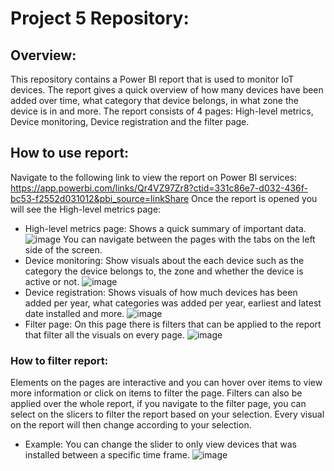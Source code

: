 # Project 5 Repository:

## Overview:
This repository contains a Power BI report that is used to monitor IoT devices. The report gives a quick overview of how many devices have been added over time, what category that device belongs, in what zone the device is in and more. The report consists of 4 pages: High-level metrics, Device monitoring, Device registration and the filter page.
## How to use report:
Navigate to the following link to view the report on Power BI services: https://app.powerbi.com/links/Qr4VZ97Zr8?ctid=331c86e7-d032-436f-bc53-f2552d031012&pbi_source=linkShare
Once the report is opened you will see the High-level metrics page:
- High-level metrics page: Shows a quick summary of important data.
![image](https://user-images.githubusercontent.com/90188915/201016825-a27e982b-dc44-49c1-8148-993f50766f4f.png)
You can navigate between the pages with the tabs on the left side of the screen.
- Device monitoring: Show visuals about the each device such as the category the device belongs to, the zone and whether the device is active or not.
![image](https://user-images.githubusercontent.com/90188915/201017250-9406c63d-47c4-46ec-b222-33e9abde8b0a.png)
- Device registration: Shows visuals of how much devices has been added per year, what categories was added per year, earliest and latest date installed and more.
![image](https://user-images.githubusercontent.com/90188915/201017325-e8ef5147-ad6b-4f53-9850-66571ff1fb3b.png)
- Filter page: On this page there is filters that can be applied to the report that filter all the visuals on every page.
![image](https://user-images.githubusercontent.com/90188915/201017400-f1974c32-db51-4db0-aa7b-22b44ee6f183.png)
### How to filter report:
Elements on the pages are interactive and you can hover over items to view more information or click on items to filter the page.
Filters can also be applied over the whole report, if you navigate to the filter page, you can select on the slicers to filter the report based on your selection. Every visual on the report will then change according to your selection.
- Example:
You can change the slider to only view devices that was installed between a specific time frame.
![image](https://user-images.githubusercontent.com/90188915/201018371-f048fd47-bc65-4273-8463-07970be80eab.png)
